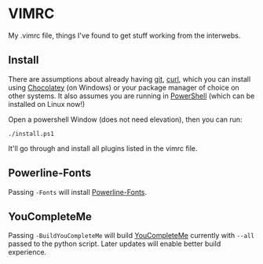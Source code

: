# VIMRC

My .vimrc file, things I've found to get stuff working from the interwebs.

## Install

There are assumptions about already having [git](https://git-scm.com/), [curl](https://curl.haxx.se/),
which you can install using [Chocolatey](https://chocolatey.org/) (on Windows) or your package manager
of choice on other systems. It also assumes you are running in
[PowerShell](https://github.com/PowerShell/PowerShell) (which can be installed on Linux now!)


Open a powershell Window (does not need elevation), then you can run:
```
./install.ps1
```

It'll go through and install all plugins listed in the vimrc file.

## Powerline-Fonts

Passing `-Fonts` will install [Powerline-Fonts](https://github.com/powerline/fonts).

## YouCompleteMe

Passing `-BuildYouCompleteMe` will build [YouCompleteMe](https:://github.com/Valloric/YouCompleteMe)
currently with `--all` passed to the python script. Later updates will enable better build experience.
